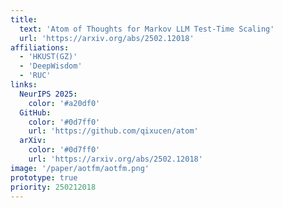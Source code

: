 ```yaml
---
title:
  text: 'Atom of Thoughts for Markov LLM Test-Time Scaling'
  url: 'https://arxiv.org/abs/2502.12018'
affiliations:
  - 'HKUST(GZ)'
  - 'DeepWisdom'
  - 'RUC'
links:
  NeurIPS 2025:
    color: '#a20df0'
  GitHub:
    color: '#0d7ff0'
    url: 'https://github.com/qixucen/atom'
  arXiv:
    color: '#0d7ff0'
    url: 'https://arxiv.org/abs/2502.12018'
image: '/paper/aotfm/aotfm.png'
prototype: true
priority: 250212018
---
```

